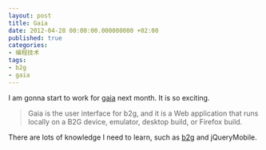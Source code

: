 ```yaml
---
layout: post
title: Gaia
date: 2012-04-28 00:00:00.000000000 +02:00
published: true
categories:
- 编程技术
tags:
- b2g
- gaia
---
```

I am gonna start to work for [gaia](https://github.com/andreasgal/gaia) next month. It is so exciting.

> Gaia is the user interface for b2g,
> and it is a Web application that runs locally on a B2G device, emulator, desktop build, or Firefox build.

There are lots of knowledge I need to learn, such as [b2g](https://developer.mozilla.org/en/Mozilla/Boot_to_Gecko) and jQueryMobile.
